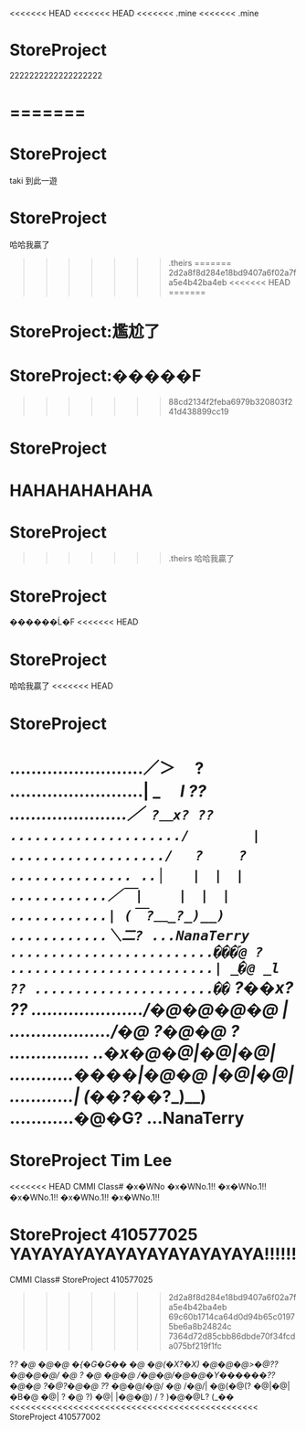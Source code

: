 ﻿<<<<<<< HEAD
<<<<<<< HEAD
<<<<<<< .mine
<<<<<<< .mine
# StoreProject
2222222222222222222


=======
=======
# StoreProject
taki 到此一遊
# StoreProject 
哈哈我贏了


>>>>>>> .theirs
=======
>>>>>>> 2d2a8f8d284e18bd9407a6f02a7fa5e4b42ba4eb
<<<<<<< HEAD
=======
# StoreProject:尷尬了
# StoreProject:�����F
>>>>>>> 88cd2134f2feba6979b320803f241d438899cc19
# StoreProject

HAHAHAHAHAHA
=======
# StoreProject 
>>>>>>> .theirs
哈哈我贏了
# StoreProject
������Ĺ�F
<<<<<<< HEAD
# StoreProject
哈哈我贏了
<<<<<<< HEAD
# StoreProject
.........................／＞　 ?
.........................| _　 _l ??
......................／` ?＿x? ??
...................../　　　　 | 
.................../　 ?　　 ? 
............... ..│　　|　|　| 
............／￣|　　 |　|　| 
............| (￣?＿_?_)__) 
............＼二? ...NanaTerry
.........................���֡@ ?
.........................| _�@ _l ??
......................��` ?��x? ??
...................../�@�@�@�@ |
.................../�@ ?�@�@ ?
............... ..�x�@�@|�@|�@|
............����|�@�@ |�@|�@|
............| (��?��_?_)__)
............�@�G? ...NanaTerry
=======
# StoreProject Tim Lee
<<<<<<< HEAD
CMMI Class#
�x�WNo
�x�WNo.1!!
�x�WNo.1!!
�x�WNo.1!!
�x�WNo.1!!
�x�WNo.1!!

StoreProject 410577025 YAYAYAYAYAYAYAYAYAYAYAYA!!!!!!
=======
CMMI Class# StoreProject 410577025
>>>>>>> 2d2a8f8d284e18bd9407a6f02a7fa5e4b42ba4eb
>>>>>>> 69c60b1714ca64d0d94b65c01975be6a8b24824c
>>>>>>> 7364d72d85cbb86dbde70f34fcda075bf219f1fc

?_?
�@ �@�@ �{�G�G��
�@ �@(�X?�X)
�@�@�@>�@??
�@�@�@/ �@ ? �@
�@�@ /�@�@/�@�@�Y������??
�@�@ ?�@?�@�@ ?_?
�@�@/�@/
�@ /�@/|
�@(�@(?
�@|�@|�B�@
�@| ? �@ ?)
�@| |�@�@) /
? )�@�@L?
(_��
<<<<<<<<<<<<<<<<<<<<<<<<<<<<<<<<<<<<<<<<<<<<<<<
StoreProject 410577002 